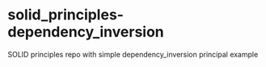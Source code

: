 # solid_principles-dependency_inversion

SOLID principles repo with simple dependency_inversion principal example
